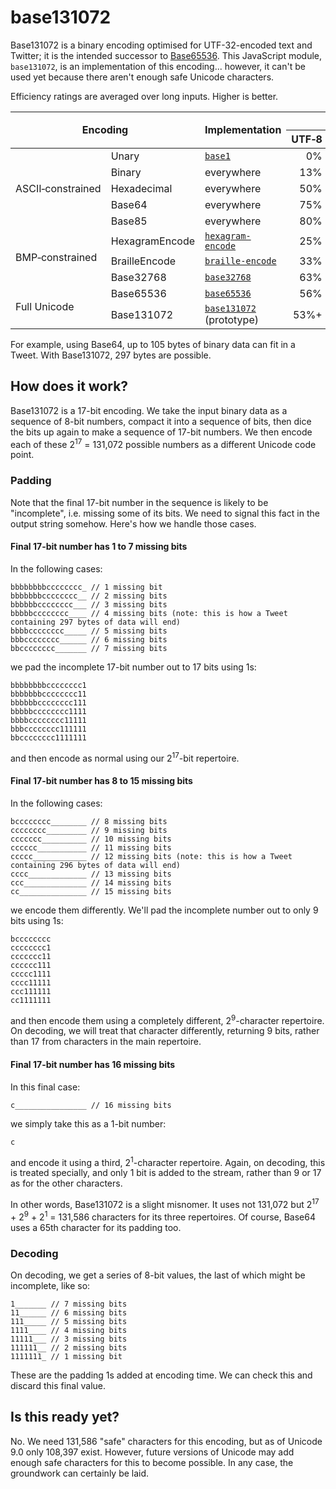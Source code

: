 # base131072

Base131072 is a binary encoding optimised for UTF-32-encoded text and Twitter; it is the intended successor to [Base65536](https://github.com/ferno/base65536). This JavaScript module, `base131072`, is an implementation of this encoding... however, it can't be used yet because there aren't enough safe Unicode characters.

Efficiency ratings are averaged over long inputs. Higher is better.

<table>
	<thead>
		<tr>
			<th colspan="2" rowspan="2">Encoding</th>
			<th rowspan="2">Implementation</th>
			<th colspan="3">Efficiency</th>
		</tr>
		<tr>
			<th>UTF&#x2011;8</th>
			<th>UTF&#x2011;16</th>
			<th>UTF&#x2011;32</th>
		</tr>
	</thead>
	<tbody>
		<tr>
			<td rowspan="5">ASCII&#x2011;constrained</td>
			<td>Unary</td>
			<td><code><a href="https://github.com/ferno/base1">base1</a></code></td>
			<td style="text-align: right;">0%</td>
			<td style="text-align: right;">0%</td>
			<td style="text-align: right;">0%</td>
		</tr>
		<tr>
			<td>Binary</td>
			<td>everywhere</td>
			<td style="text-align: right;">13%</td>
			<td style="text-align: right;">6%</td>
			<td style="text-align: right;">3%</td>
		</tr>
		<tr>
			<td>Hexadecimal</td>
			<td>everywhere</td>
			<td style="text-align: right;">50%</td>
			<td style="text-align: right;">25%</td>
			<td style="text-align: right;">13%</td>
		</tr>
		<tr>
			<td>Base64</td>
			<td>everywhere</td>
			<td style="text-align: right;">75%</td>
			<td style="text-align: right;">38%</td>
			<td style="text-align: right;">19%</td>
		</tr>
		<tr>
			<td>Base85</td>
			<td>everywhere</td>
			<td style="text-align: right;">80%</td>
			<td style="text-align: right;">40%</td>
			<td style="text-align: right;">20%</td>
		</tr>
		<tr>
			<td rowspan="3">BMP&#x2011;constrained</td>
			<td>HexagramEncode</td>
			<td><code><a href="https://github.com/ferno/hexagram-encode">hexagram-encode</a></code></td>
			<td style="text-align: right;">25%</td>
			<td style="text-align: right;">38%</td>
			<td style="text-align: right;">19%</td>
		</tr>
		<tr>
			<td>BrailleEncode</td>
			<td><code><a href="https://github.com/ferno/braille-encode">braille-encode</a></code></td>
			<td style="text-align: right;">33%</td>
			<td style="text-align: right;">50%</td>
			<td style="text-align: right;">25%</td>
		</tr>
		<tr>
			<td>Base32768</td>
			<td><code><a href="https://github.com/ferno/base32768">base32768</a></code></td>
			<td style="text-align: right;">63%</td>
			<td style="text-align: right;"><strong>94%</strong></td>
			<td style="text-align: right;">47%</td>
		</tr>
		<tr>
			<td rowspan="2">Full Unicode</td>
			<td>Base65536</td>
			<td><code><a href="https://github.com/ferno/base65536">base65536</a></code></td>
			<td style="text-align: right;">56%</td>
			<td style="text-align: right;">64%</td>
			<td style="text-align: right;">50%</td>
		</tr>
		<tr>
			<td>Base131072</td>
			<td><code><a href="https://github.com/ferno/base131072">base131072</a></code> (prototype)</td>
			<td style="text-align: right;">53%+</td>
			<td style="text-align: right;">53%+</td>
			<td style="text-align: right;"><strong>53%</strong></td>
		</tr>
	</tbody>
</table>

For example, using Base64, up to 105 bytes of binary data can fit in a Tweet. With Base131072, 297 bytes are possible.

## How does it work?

Base131072 is a 17-bit encoding. We take the input binary data as a sequence of 8-bit numbers, compact it into a sequence of bits, then dice the bits up again to make a sequence of 17-bit numbers. We then encode each of these 2<sup>17</sup> = 131,072 possible numbers as a different Unicode code point.

### Padding

Note that the final 17-bit number in the sequence is likely to be "incomplete", i.e. missing some of its bits. We need to signal this fact in the output string somehow. Here's how we handle those cases.

#### Final 17-bit number has 1 to 7 missing bits

In the following cases:

	bbbbbbbbcccccccc_ // 1 missing bit
	bbbbbbbcccccccc__ // 2 missing bits
	bbbbbbcccccccc___ // 3 missing bits
	bbbbbcccccccc____ // 4 missing bits (note: this is how a Tweet containing 297 bytes of data will end)
	bbbbcccccccc_____ // 5 missing bits
	bbbcccccccc______ // 6 missing bits
	bbcccccccc_______ // 7 missing bits

we pad the incomplete 17-bit number out to 17 bits using 1s:

	bbbbbbbbcccccccc1
	bbbbbbbcccccccc11
	bbbbbbcccccccc111
	bbbbbcccccccc1111
	bbbbcccccccc11111
	bbbcccccccc111111
	bbcccccccc1111111

and then encode as normal using our 2<sup>17</sup>-bit repertoire.

#### Final 17-bit number has 8 to 15 missing bits

In the following cases:

	bcccccccc________ // 8 missing bits
	cccccccc_________ // 9 missing bits
	ccccccc__________ // 10 missing bits
	cccccc___________ // 11 missing bits
	ccccc____________ // 12 missing bits (note: this is how a Tweet containing 296 bytes of data will end)
	cccc_____________ // 13 missing bits
	ccc______________ // 14 missing bits
	cc_______________ // 15 missing bits

we encode them differently. We'll pad the incomplete number out to only 9 bits using 1s:

	bcccccccc
	cccccccc1
	ccccccc11
	cccccc111
	ccccc1111
	cccc11111
	ccc111111
	cc1111111

and then encode them using a completely different, 2<sup>9</sup>-character repertoire. On decoding, we will treat that character differently, returning 9 bits, rather than 17 from characters in the main repertoire.

#### Final 17-bit number has 16 missing bits

In this final case:

	c________________ // 16 missing bits

we simply take this as a 1-bit number:

	c

and encode it using a third, 2<sup>1</sup>-character repertoire. Again, on decoding, this is treated specially, and only 1 bit is added to the stream, rather than 9 or 17 as for the other characters.

In other words, Base131072 is a slight misnomer. It uses not 131,072 but 2<sup>17</sup> + 2<sup>9</sup> + 2<sup>1</sup> = 131,586 characters for its three repertoires. Of course, Base64 uses a 65th character for its padding too.

### Decoding

On decoding, we get a series of 8-bit values, the last of which might be incomplete, like so:

	1_______ // 7 missing bits
	11______ // 6 missing bits
	111_____ // 5 missing bits
	1111____ // 4 missing bits
	11111___ // 3 missing bits
	111111__ // 2 missing bits
	1111111_ // 1 missing bit

These are the padding 1s added at encoding time. We can check this and discard this final value.

## Is this ready yet?

No. We need 131,586 "safe" characters for this encoding, but as of Unicode 9.0 only 108,397 exist. However, future versions of Unicode may add enough safe characters for this to become possible. In any case, the groundwork can certainly be laid.
